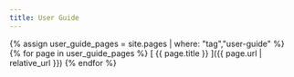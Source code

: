 ```yaml
---
title: User Guide
---
```

{% assign user_guide_pages = site.pages | where: "tag","user-guide" %}
{% for page in user_guide_pages %}
  [ {{ page.title }} ]({{ page.url | relative_url }})
{% endfor %}
